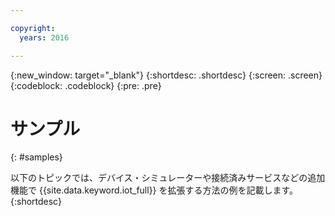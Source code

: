 ```yaml
---

copyright:
  years: 2016

---
```


{:new_window: target="_blank"}
{:shortdesc: .shortdesc}
{:screen: .screen}
{:codeblock: .codeblock}
{:pre: .pre}

# サンプル
{: #samples}

以下のトピックでは、デバイス・シミュレーターや接続済みサービスなどの追加機能で {{site.data.keyword.iot_full}} を拡張する方法の例を記載します。
{:shortdesc}
